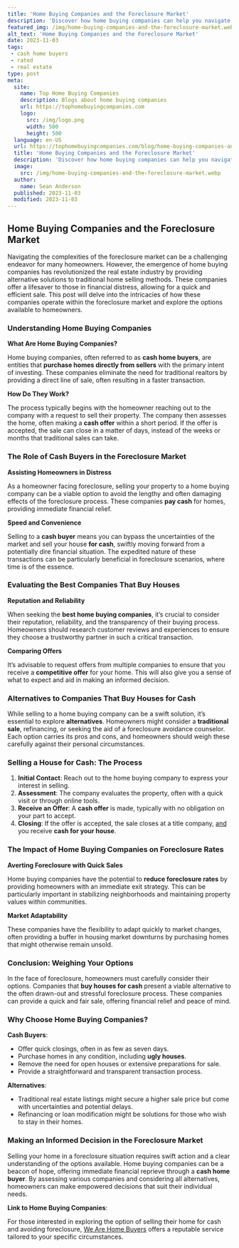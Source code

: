 ```yaml
---
title: 'Home Buying Companies and the Foreclosure Market'
description: 'Discover how home buying companies can help you navigate the foreclosure market. Find answers to your curious questions and make informed decisions.'
featured_img: /img/home-buying-companies-and-the-foreclosure-market.webp
alt_text: 'Home Buying Companies and the Foreclosure Market'
date: 2023-11-03
tags:
 - cash home buyers
 - rated
 - real estate
type: post
meta:
  site:
    name: Top Home Buying Companies
    description: Blogs about home buying companies
    url: https://tophomebuyingcompanies.com
    logo:
      src: /img/logo.png
      width: 500
      height: 500
  language: en-US
  url: https://tophomebuyingcompanies.com/blog/home-buying-companies-and-the-foreclosure-market
  title: 'Home Buying Companies and the Foreclosure Market'
  description: 'Discover how home buying companies can help you navigate the foreclosure market. Find answers to your curious questions and make informed decisions.'
  image:
    src: /img/home-buying-companies-and-the-foreclosure-market.webp
  author:
    name: Sean Anderson
  published: 2023-11-03
  modified: 2023-11-03
---
```



## Home Buying Companies and the Foreclosure Market

Navigating the complexities of the foreclosure market can be a challenging endeavor for many homeowners. However, the emergence of home buying companies has revolutionized the real estate industry by providing alternative solutions to traditional home selling methods. These companies offer a lifesaver to those in financial distress, allowing for a quick and efficient sale. This post will delve into the intricacies of how these companies operate within the foreclosure market and explore the options available to homeowners.

### Understanding Home Buying Companies

**What Are Home Buying Companies?**

Home buying companies, often referred to as **cash home buyers**, are entities that **purchase homes directly from sellers** with the primary intent of investing. These companies eliminate the need for traditional realtors by providing a direct line of sale, often resulting in a faster transaction.

**How Do They Work?**

The process typically begins with the homeowner reaching out to the company with a request to sell their property. The company then assesses the home, often making a **cash offer** within a short period. If the offer is accepted, the sale can close in a matter of days, instead of the weeks or months that traditional sales can take.

### The Role of Cash Buyers in the Foreclosure Market

**Assisting Homeowners in Distress**

As a homeowner facing foreclosure, selling your property to a home buying company can be a viable option to avoid the lengthy and often damaging effects of the foreclosure process. These companies **pay cash** for homes, providing immediate financial relief.

**Speed and Convenience**

Selling to a **cash buyer** means you can bypass the uncertainties of the market and sell your house **for cash**, swiftly moving forward from a potentially dire financial situation. The expedited nature of these transactions can be particularly beneficial in foreclosure scenarios, where time is of the essence. 

### Evaluating the Best Companies That Buy Houses

**Reputation and Reliability**

When seeking the **best home buying companies**, it’s crucial to consider their reputation, reliability, and the transparency of their buying process. Homeowners should research customer reviews and experiences to ensure they choose a trustworthy partner in such a critical transaction.

**Comparing Offers**

It’s advisable to request offers from multiple companies to ensure that you receive a **competitive offer** for your home. This will also give you a sense of what to expect and aid in making an informed decision.

### Alternatives to Companies That Buy Houses for Cash

While selling to a home buying company can be a swift solution, it’s essential to explore **alternatives**. Homeowners might consider a **traditional sale**, refinancing, or seeking the aid of a foreclosure avoidance counselor. Each option carries its pros and cons, and homeowners should weigh these carefully against their personal circumstances.

### Selling a House for Cash: The Process

1. **Initial Contact**: Reach out to the home buying company to express your interest in selling.
2. **Assessment**: The company evaluates the property, often with a quick visit or through online tools.
3. **Receive an Offer**: A **cash offer** is made, typically with no obligation on your part to accept.
4. **Closing**: If the offer is accepted, the sale closes at a title company, [and  ](https://tophomebuyingcompanies.com/blog/the-impact-of-market-trends-on-home-buying-companies)you receive **cash for your house**.

### The Impact of Home Buying Companies on Foreclosure Rates

**Averting Foreclosure with Quick Sales**

Home buying companies have the potential to **reduce foreclosure rates** by providing homeowners with an immediate exit strategy. This can be particularly important in stabilizing neighborhoods and maintaining property values within communities.

**Market Adaptability**

These companies have the flexibility to adapt quickly to market changes, often providing a buffer in housing market downturns by purchasing homes that might otherwise remain unsold.

### Conclusion: Weighing Your Options

In the face of foreclosure, homeowners must carefully consider their options. Companies that **buy houses for cash** present a viable alternative to the often drawn-out and stressful foreclosure process. These companies can provide a quick and fair sale, offering financial relief and peace of mind.

### Why Choose Home Buying Companies?

**Cash Buyers**:
  - Offer quick closings, often in as few as seven days.
  - Purchase homes in any condition, including **ugly houses**.
  - Remove the need for open houses or extensive preparations for sale.
  - Provide a straightforward and transparent transaction process.

**Alternatives**:
  - Traditional real estate listings might secure a higher sale price but come with uncertainties and potential delays.
  - Refinancing or loan modification might be solutions for those who wish to stay in their homes.

### Making an Informed Decision in the Foreclosure Market

Selling your home in a foreclosure situation requires swift action and a clear understanding of the options available. Home buying companies can be a beacon of hope, offering immediate financial reprieve through a **cash home buyer**. By assessing various companies and considering all alternatives, homeowners can make empowered decisions that suit their individual needs.

**Link to Home Buying Companies**:

For those interested in exploring the option of selling their home for cash and avoiding foreclosure, [We Are Home Buyers](https://www.wearehomebuyers.com/) offers a reputable service tailored to your specific circumstances.